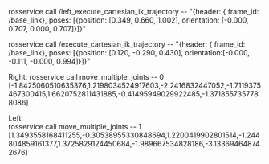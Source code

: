 rosservice call /left_execute_cartesian_ik_trajectory -- "{header: { frame_id: /base_link}, poses: [{position: [0.349, 0.660, 1.002], orientation:  [-0.000, 0.707, 0.000, 0.707]}]}"

rosservice call /execute_cartesian_ik_trajectory -- "{header: { frame_id: /base_link}, poses: [{position: [0.120, -0.290, 0.430], orientation:[-0.000, -0.111, -0.000, 0.994]}]}"


Right:
rosservice call move_multiple_joints -- 0 [-1.8425060510635376,1.2198034524917603,-2.2416832447052,-1.7119375467300415,1.6620752811431885,-0.41495949029922485,-1.3718557357788086]  


Left:  
rosservice call move_multiple_joints -- 1 [1.3493558168411255,-0.30538955330848694,1.2200419902801514,-1.244804859161377,1.3725829124450684,-1.989667534828186,-3.133694648742676]  

